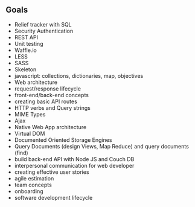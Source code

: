 ## Goals

- Relief tracker with SQL
- Security Authentication
- REST API
- Unit testing
- Waffle.io
- LESS
- SASS
- Skeleton
- javascript: collections, dictionaries, map, objectives
- Web architecture 
- request/response lifecycle
- front-end/back-end concepts
- creating basic API routes
- HTTP verbs and Query strings
- MIME Types
- Ajax
- Native Web App architecture 
- Virtual DOM
- Documented Oriented Storage Engines
- Query Documents (design Views, Map Reduce) and query documents (find)
- build back-end API with Node JS and Couch DB
- interpersonal communication for web developer
- creating effective user stories
- agile estimation
- team concepts
- onboarding
- software development lifecycle
